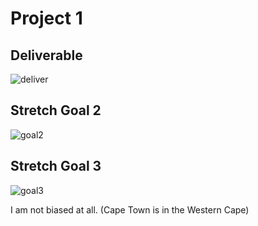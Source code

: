 # Project 1

## Deliverable
![deliver](https://christinamauer.github.io/data100/country.png)

## Stretch Goal 2
![goal2](https://christinamauer.github.io/data100/cape.png)

## Stretch Goal 3
![goal3](https://christinamauer.github.io/data100/details.png)

I am not biased at all.
(Cape Town is in the Western Cape)
